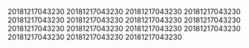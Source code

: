 20181217043230
20181217043230
20181217043230
20181217043230
20181217043230
20181217043230
20181217043230
20181217043230
20181217043230
20181217043230
20181217043230
20181217043230
20181217043230
20181217043230
20181217043230
